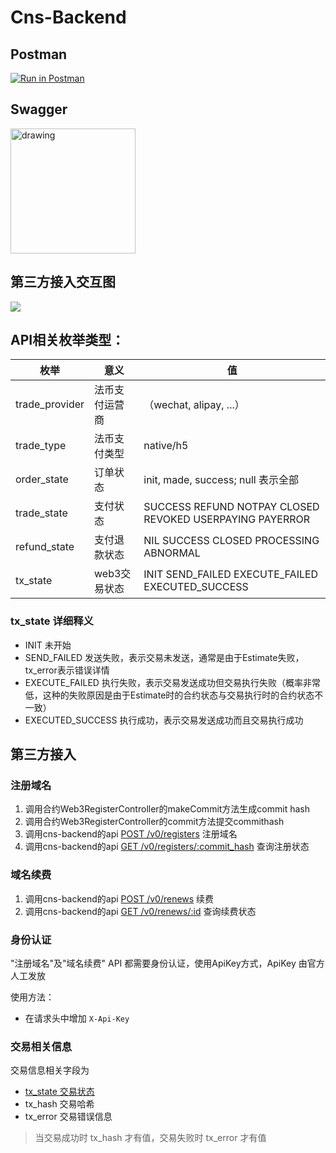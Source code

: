 # Cns-Backend

## Postman
[![Run in Postman](https://run.pstmn.io/button.svg)](https://app.getpostman.com/run-collection/22322698-cd32951a-a24f-4fd5-a9fb-2e26f057532c?action=collection%2Ffork&collection-url=entityId%3D22322698-cd32951a-a24f-4fd5-a9fb-2e26f057532c%26entityType%3Dcollection%26workspaceId%3D0df0c5b3-6c0a-47ee-ab26-8ba0139261e4)

## Swagger
<a href="http://101.42.88.184/swagger/"><img src="https://static1.smartbear.co/swagger/media/assets/images/swagger_logo.svg" alt="drawing" style="width:200px;" /></a>

## 第三方接入交互图

![](https://note.youdao.com/yws/api/personal/file/WEB3b48793e4e39f246359a449cbdecc7eb?method=download&shareKey=7747d123352bb7fbd4f1273639661bac)

## API相关枚举类型：
| 枚举           | 意义           | 值                                                       |
|----------------|----------------|----------------------------------------------------------|
| trade_provider | 法币支付运营商 | （wechat, alipay, ...）                                  |
| trade_type     | 法币支付类型   | native/h5                                                |
| order_state    | 订单状态       | init, made, success; null 表示全部                       |
| trade_state    | 支付状态       | SUCCESS REFUND NOTPAY CLOSED REVOKED USERPAYING PAYERROR |
| refund_state   | 支付退款状态   | NIL SUCCESS CLOSED PROCESSING ABNORMAL                   |
| tx_state       | web3交易状态   | INIT SEND_FAILED EXECUTE_FAILED EXECUTED_SUCCESS         |

### tx_state 详细释义
- INIT 未开始
- SEND_FAILED 发送失败，表示交易未发送，通常是由于Estimate失败，tx_error表示错误详情
- EXECUTE_FAILED 执行失败，表示交易发送成功但交易执行失败（概率非常低，这种的失败原因是由于Estimate时的合约状态与交易执行时的合约状态不一致）
- EXECUTED_SUCCESS 执行成功，表示交易发送成功而且交易执行成功
## 第三方接入
### 注册域名
1. 调用合约Web3RegisterController的makeCommit方法生成commit hash
2. 调用合约Web3RegisterController的commit方法提交commithash
3. 调用cns-backend的api [POST /v0/registers](http://101.42.88.184:8090/swagger_ui_dist/#/Registers/MakeRegisterOrder) 注册域名
4. 调用cns-backend的api [GET /v0/registers/:commit_hash](http://101.42.88.184:8090/swagger_ui_dist/#/Registers/Register) 查询注册状态

### 域名续费
1. 调用cns-backend的api [POST /v0/renews](http://101.42.88.184:8090/swagger_ui_dist/#/Renews/Renew) 续费
2. 调用cns-backend的api [GET /v0/renews/:id](http://101.42.88.184:8090/swagger_ui_dist/#/Renews/GetRenew) 查询续费状态

### 身份认证
"注册域名"及"域名续费" API 都需要身份认证，使用ApiKey方式，ApiKey 由官方人工发放

使用方法：
- 在请求头中增加 `X-Api-Key`

### 交易相关信息
交易信息相关字段为
- [tx_state 交易状态](#tx_state-详细释义)
- tx_hash 交易哈希
- tx_error 交易错误信息

> 当交易成功时 tx_hash 才有值，交易失败时 tx_error 才有值
